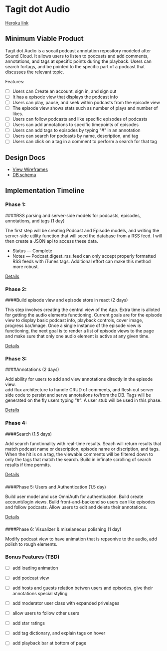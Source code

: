 # Tagit dot Audio

[Heroku link][heroku]

[heroku]: http://www.herokuapp.com

## Minimum Viable Product

Tagit dot Audio is a socail podcast annotation repository modeled after Sound Cloud.
It allows users to listen to podcasts and add comments, annotations, and tags at
specific points during the playback. Users can search fortags, and be pointed to
the specific part of a podcast that discusses the relevant topic.

Features:

<!-- This is a Markdown checklist. Use it to keep track of your progress! -->

- [ ] Users can Create an account, sign in, and sign out
- [ ] It has a episode view that displays the podcast info
- [ ] Users can play, pause, and seek within podcasts from the episode view
- [ ] The episode view shows stats such as number of plays and number of likes.
- [ ] Users can follow podcasts and like specific episodes of podcasts
- [ ] Users can add annotations to specific timepoints of episodes
- [ ] Users can add tags to episodes by typing "#" in an annotation
- [ ] Users can search for podcasts by name, description, and tag
- [ ] Users can click on a tag in a comment to perform a search for that tag

## Design Docs
* [View Wireframes][view]
* [DB schema][schema]

[view]: ./docs/views.pdf
[schema]: ./docs/schema.md

## Implementation Timeline

### Phase 1:
####RSS parsing and server-side models for podcasts, episodes, annotations, and tags (1 day)

The first step will be creating Podcast and Episode models, and writing the
server-side utility function that will seed the database from a RSS feed.  I
will then create a JSON api to access these data.

* Status — Complete
* Notes — Podcast.digest_rss_feed can only accept properly formatted RSS feeds with iTunes tags.  Additional effort can make this method more robust.

[Details][phase-one]

### Phase 2:
####Build episode view and episode store in react (2 days)

This step involves creating the central view of the App.  Extra time is alloted
for getting the audio elements functioning.  Current goals are for the episode
view to display basic podcast info, playback controls, cover image, progress
bar/image.  Once a single instance of the episode view is functioning, the next
goal is to render a list of episode views to the page and make sure that only
one audio element is active at any given time.

[Details][phase-two]

### Phase 3:
####Annotations (2 days)

Add ability for users to add and view annotations directly in the episode view.  
add flux architecture to handle CRUD of comments, and flesh out server side code
to persist and serve annotations to/from the DB.  Tags will be generated on the
fly users typing "#". A user stub will be used in this phase.

[Details][phase-three]

### Phase 4:
####Search (1.5 days)

Add search functionality with real-time results.  Seach will return results that
match podcast name or description, episode name or discription, and tags.  When
the hit is on a tag, the viewable comments will be filtered down to only the tags
that match the search.  Build in infinate scrolling of search results if time permits.

[Details][phase-four]

###
####Phase 5: Users and Authentication (1.5 day)

Build user model and use OmniAuth for authentication.  Build create account/login views.
Build front-and-backend so users can like episodes and follow podcasts. Allow users to edit and
delete their annotations.


[Details][phase-five]

###
####Phase 6: Visualizer & miselaneous polishing (1 day)

Modify podcast view to have animation that is repsonive to the audio, add polish
to rough elements.

### Bonus Features (TBD)
- [ ] add loading animation
- [ ] add podcast view
- [ ] add hosts and guests relation betwen users and episodes, give their annotations special styling
- [ ] add moderator user class with expanded privelages
- [ ] allow users to follow other users
- [ ] add star ratings
- [ ] add tag dictionary, and explain tags on hover
- [ ] add playback bar at bottom of page


[phase-one]: ./docs/phases/phase1.md
[phase-two]: ./docs/phases/phase2.md
[phase-three]: ./docs/phases/phase3.md
[phase-four]: ./docs/phases/phase4.md
[phase-five]: ./docs/phases/phase5.md
